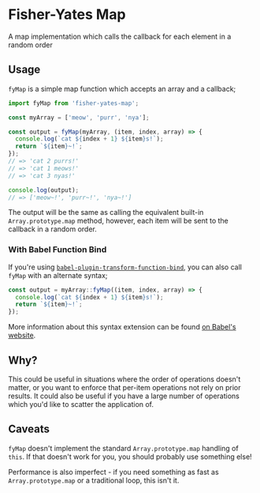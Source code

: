 # Fisher-Yates Map

A map implementation which calls the callback for each element in a random order

## Usage

`fyMap` is a simple map function which accepts an array and a callback;

```js
import fyMap from 'fisher-yates-map';

const myArray = ['meow', 'purr', 'nya'];

const output = fyMap(myArray, (item, index, array) => {
  console.log(`cat ${index + 1} ${item}s!`);
  return `${item}~!`;
});
// => 'cat 2 purrs!'
// => 'cat 1 meows!'
// => 'cat 3 nyas!'

console.log(output);
// => ['meow~!', 'purr~!', 'nya~!']
```

The output will be the same as calling the equivalent built-in `Array.prototype.map` method, however, each item will be sent to the callback in a random order.

### With Babel Function Bind

If you're using [`babel-plugin-transform-function-bind`](http://babeljs.io/docs/plugins/transform-function-bind/), you can also call `fyMap` with an alternate syntax;

```js
const output = myArray::fyMap((item, index, array) => {
  console.log(`cat ${index + 1} ${item}s!`);
  return `${item}~!`;
});
```

More information about this syntax extension can be found [on Babel's website](http://babeljs.io/docs/plugins/transform-function-bind/).

## Why?

This could be useful in situations where the order of operations doesn't matter, or you want to enforce that per-item operations not rely on prior results. It could also be useful if you have a large number of operations which you'd like to scatter the application of.

## Caveats

`fyMap` doesn't implement the standard `Array.prototype.map` handling of `this`. If that doesn't work for you, you should probably use something else!

Performance is also imperfect - if you need something as fast as `Array.prototype.map` or a traditional loop, this isn't it.
